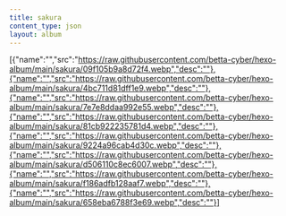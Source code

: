 ```yaml
---
title: sakura
content_type: json
layout: album
---
```


[{"name":"","src":"https://raw.githubusercontent.com/betta-cyber/hexo-album/main/sakura/09f105b9a8d72f4.webp","desc":""},{"name":"","src":"https://raw.githubusercontent.com/betta-cyber/hexo-album/main/sakura/4bc711d81dff1e9.webp","desc":""},{"name":"","src":"https://raw.githubusercontent.com/betta-cyber/hexo-album/main/sakura/7e7e8ddaa992e55.webp","desc":""},{"name":"","src":"https://raw.githubusercontent.com/betta-cyber/hexo-album/main/sakura/81cb922235781d4.webp","desc":""},{"name":"","src":"https://raw.githubusercontent.com/betta-cyber/hexo-album/main/sakura/9224a96cab4d30c.webp","desc":""},{"name":"","src":"https://raw.githubusercontent.com/betta-cyber/hexo-album/main/sakura/d506110c8ec6007.webp","desc":""},{"name":"","src":"https://raw.githubusercontent.com/betta-cyber/hexo-album/main/sakura/f186adfb128aaf7.webp","desc":""},{"name":"","src":"https://raw.githubusercontent.com/betta-cyber/hexo-album/main/sakura/658eba6788f3e69.webp","desc":""}]
